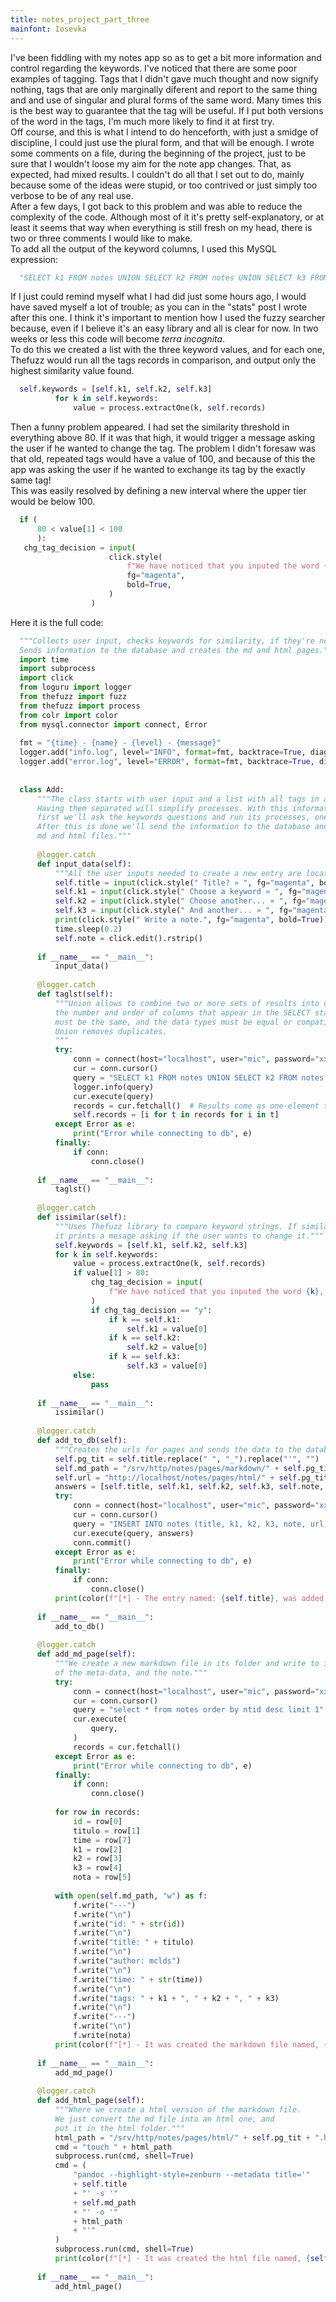 ```yaml
---
title: notes_project_part_three
mainfont: Iosevka
---
```


I've been fiddling with my notes app so as to get a bit more information and control regarding the keywords. I've noticed that there are some poor examples of tagging. Tags that I didn't gave much thought and now signify nothing, tags that are only marginally diferent and report to the same thing and and use of singular and plural forms of the same word. Many times this is the best way to guarantee that the tag will be useful. If I put both versions of the word in the tags, I'm much more likely to find it at first try.  
Off course, and this is what I intend to do henceforth, with just a smidge of
discipline, I could just use the plural form, and that will be enough.
I wrote some comments on a file, during the beginning of the project, just to be
sure that I wouldn't loose my aim for the note app changes. That, as expected,
had mixed results. I couldn't do all that I set out to do, mainly because some
of the ideas were stupid, or too contrived or just simply too verbose to be of
any real use.  
After a few days, I got back to this problem and was able to reduce the
complexity of the code.
Although most of it it's pretty self-explanatory, or at least it seems that way
when everything is still fresh on my head, there is two or three comments I
would like to make.  
To add all the output of the keyword columns, I used this MySQL expression:
```python
  "SELECT k1 FROM notes UNION SELECT k2 FROM notes UNION SELECT k3 FROM notes"
```
If I just could remind myself what I had did just some hours ago, I would have
saved myself a lot of trouble; as you can in the "stats" post I wrote after this
one.
I think it's important to mention how I used the fuzzy searcher because, even if
I believe it's an easy library and all is clear for now. In two weeks or less
this code will become *terra incognita*.  
To do this we created a list with the three keyword values, and for each one,
Thefuzz would run all the tags records in comparison, and output only the
highest similarity value found.  
```python
  self.keywords = [self.k1, self.k2, self.k3]
          for k in self.keywords:
              value = process.extractOne(k, self.records)
```
Then a funny problem appeared. I had set the similarity threshold in everything
above 80. If it was that high, it would trigger a message asking the user if he
wanted to change the tag. The problem I didn't foresaw was that old, repeated
tags would have a value of 100, and because of this the app was asking the user
if he wanted to exchange its tag by the exactly same tag!  
This was easily resolved by defining a new interval where the upper tier would
be below 100.
```python
  if (
      80 < value[1] < 100
      ):
   chg_tag_decision = input(
                      click.style(
                          f"We have noticed that you inputed the word {k}, that is very similar to the word {value[0]}, that we already have as a keyword. Won't you use it instead? [y/n] ",
                          fg="magenta",
                          bold=True,
                      )
                  )
```

Here it is the full code:

```python
  """Collects user input, checks keywords for similarity, if they're new and their frequency.
  Sends information to the database and creates the md and html pages."""
  import time
  import subprocess
  import click
  from loguru import logger
  from thefuzz import fuzz
  from thefuzz import process
  from colr import color
  from mysql.connector import connect, Error
  
  fmt = "{time} - {name} - {level} - {message}"
  logger.add("info.log", level="INFO", format=fmt, backtrace=True, diagnose=True)
  logger.add("error.log", level="ERROR", format=fmt, backtrace=True, diagnose=True)
  
  
  class Add:
      """The class starts with user input and a list with all tags in a string list.
      Having them separated will simplify processes. With this information collected,
      first we'll ask the keywords questions and run its processes, one by one.
      After this is done we'll send the information to the database and create the
      md and html files."""
  
      @logger.catch
      def input_data(self):
          """All the user inputs needed to create a new entry are located here."""
          self.title = input(click.style(" Title? » ", fg="magenta", bold=True))
          self.k1 = input(click.style(" Choose a keyword » ", fg="magenta", bold=True))
          self.k2 = input(click.style(" Choose another... » ", fg="magenta", bold=True))
          self.k3 = input(click.style(" And another... » ", fg="magenta", bold=True))
          print(click.style(" Write a note.", fg="magenta", bold=True))
          time.sleep(0.2)
          self.note = click.edit().rstrip()
  
      if __name__ == "__main__":
          input_data()
  
      @logger.catch
      def taglst(self):
          """Union allows to combine two or more sets of results into one, but,
          the number and order of columns that appear in the SELECT statement
          must be the same, and the data types must be equal or compatible.
          Union removes duplicates.
          """
          try:
              conn = connect(host="localhost", user="mic", password="xxxx", database="notes")
              cur = conn.cursor()
              query = "SELECT k1 FROM notes UNION SELECT k2 FROM notes UNION SELECT k3 FROM notes"
              logger.info(query)
              cur.execute(query)
              records = cur.fetchall()  # Results come as one-element tuples. It's needed to turn it to list.
              self.records = [i for t in records for i in t]
          except Error as e:
              print("Error while connecting to db", e)
          finally:
              if conn:
                  conn.close()
  
      if __name__ == "__main__":
          taglst()
  
      @logger.catch
      def issimilar(self):
          """Uses Thefuzz library to compare keyword strings. If similarity is above 80%,
          it prints a mesage asking if the user wants to change it."""
          self.keywords = [self.k1, self.k2, self.k3]
          for k in self.keywords:
              value = process.extractOne(k, self.records)
              if value[1] > 80:
                  chg_tag_decision = input(
                      f"We have noticed that you inputed the word {k}, that is very similar to the word {value[0]}, that we already have as a keyword. Won't you use it instead? [y/n] "
                  )
                  if chg_tag_decision == "y":
                      if k == self.k1:
                          self.k1 = value[0]
                      if k == self.k2:
                          self.k2 = value[0]
                      if k == self.k3:
                          self.k3 = value[0]
              else:
                  pass
  
      if __name__ == "__main__":
          issimilar()
  
      @logger.catch
      def add_to_db(self):
          """Creates the urls for pages and sends the data to the database"""
          self.pg_tit = self.title.replace(" ", "_").replace("'", "")
          self.md_path = "/srv/http/notes/pages/markdown/" + self.pg_tit + ".md"
          self.url = "http://localhost/notes/pages/html/" + self.pg_tit + ".html"
          answers = [self.title, self.k1, self.k2, self.k3, self.note, self.url]
          try:
              conn = connect(host="localhost", user="mic", password="xxxx", database="notes")
              cur = conn.cursor()
              query = "INSERT INTO notes (title, k1, k2, k3, note, url) VALUES (%s, %s, %s, %s, %s, %s)"
              cur.execute(query, answers)
              conn.commit()
          except Error as e:
              print("Error while connecting to db", e)
          finally:
              if conn:
                  conn.close()
          print(color(f"[*] - The entry named: {self.title}, was added to the database.", fore="#acac87"))
  
      if __name__ == "__main__":
          add_to_db()
  
      @logger.catch
      def add_md_page(self):
          """We create a new markdown file in its folder and write to it, the content
          of the meta-data, and the note."""
          try:
              conn = connect(host="localhost", user="mic", password="xxxx", database="notes")
              cur = conn.cursor()
              query = "select * from notes order by ntid desc limit 1"
              cur.execute(
                  query,
              )
              records = cur.fetchall()
          except Error as e:
              print("Error while connecting to db", e)
          finally:
              if conn:
                  conn.close()
  
          for row in records:
              id = row[0]
              titulo = row[1]
              time = row[7]
              k1 = row[2]
              k2 = row[3]
              k3 = row[4]
              nota = row[5]
  
          with open(self.md_path, "w") as f:
              f.write("---")
              f.write("\n")
              f.write("id: " + str(id))
              f.write("\n")
              f.write("title: " + titulo)
              f.write("\n")
              f.write("author: mclds")
              f.write("\n")
              f.write("time: " + str(time))
              f.write("\n")
              f.write("tags: " + k1 + ", " + k2 + ", " + k3)
              f.write("\n")
              f.write("---")
              f.write("\n")
              f.write(nota)
          print(color(f"[*] - It was created the markdown file named, {self.md_path}.", fore="#acac87"))
  
      if __name__ == "__main__":
          add_md_page()
  
      @logger.catch
      def add_html_page(self):
          """Where we create a html version of the markdown file.
          We just convert the md file into an html one, and
          put it in the html folder."""
          html_path = "/srv/http/notes/pages/html/" + self.pg_tit + ".html"
          cmd = "touch " + html_path
          subprocess.run(cmd, shell=True)
          cmd = (
              "pandoc --highlight-style=zenburn --metadata title='"
              + self.title
              + "' -s '"
              + self.md_path
              + "' -o '"
              + html_path
              + "'"
          )
          subprocess.run(cmd, shell=True)
          print(color(f"[*] - It was created the html file named, {self.url}.", fore="#acac87"))
  
      if __name__ == "__main__":
          add_html_page()
```
